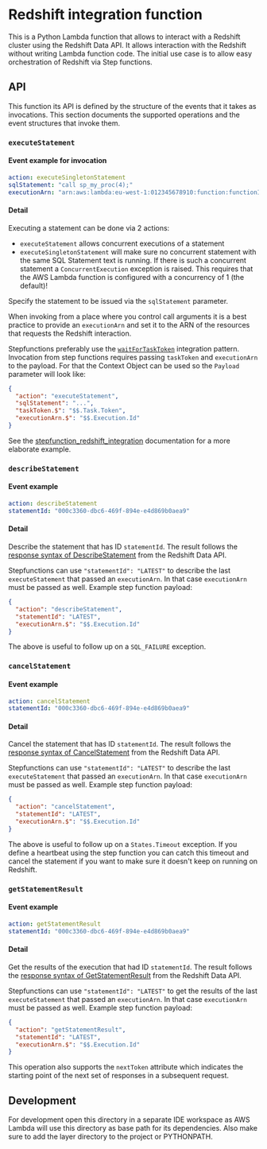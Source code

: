 # Redshift integration function
This is a Python Lambda function that allows to interact with a Redshift cluster using the Redshift Data API. It allows
interaction with the Redshift without writing Lambda function code. The initial use case is to allow easy orchestration
of Redshift via Step functions.

## API
This function its API is defined by the structure of the events that it takes as invocations. This section documents the
supported operations and the event structures that invoke them.

### `executeStatement`

#### Event example for invocation
```yaml
action: executeSingletonStatement
sqlStatement: "call sp_my_proc(4);"
executionArn: "arn:aws:lambda:eu-west-1:012345678910:function:functionInteractingWithRS"
```

#### Detail

Executing a statement can be done via 2 actions: 
 - `executeStatement` allows concurrent executions of a statement 
 - `executeSingletonStatement` will make sure no concurrent statement with the same SQL Statement text is running. If
    there is such a concurrent statement a `ConcurrentExecution` exception is raised. This requires that the AWS Lambda 
    function is configured with a concurrency of 1 (the default)!
   
Specify the statement to be issued via the `sqlStatement` parameter.

When invoking from a place where you control call arguments it is a best practice to provide an `executionArn` and set
it to the ARN of the resources that requests the Redshift interaction. 

Stepfunctions preferably use the [`waitForTaskToken`](https://docs.aws.amazon.com/step-functions/latest/dg/connect-to-resource.html#connect-wait-token)
integration pattern. Invocation from step functions requires passing `taskToken` and `executionArn` to the payload. For
that the Context Object can be used so the `Payload` parameter will look like:
```json
{
  "action": "executeStatement",
  "sqlStatement": "...",
  "taskToken.$": "$$.Task.Token",
  "executionArn.$": "$$.Execution.Id"  
}
```
See the [stepfunction_redshift_integration](/docs/stepfunction_redshift_integration.md) documentation for a more 
elaborate example.

### `describeStatement`

#### Event example
```yaml
action: describeStatement
statementId: "000c3360-dbc6-469f-894e-e4d869b0aea9"
```

#### Detail

Describe the statement that has ID `statementId`.  The result follows the [response syntax of DescribeStatement](
https://docs.aws.amazon.com/redshift-data/latest/APIReference/API_DescribeStatement.html#API_DescribeStatement_ResponseSyntax)
 from the Redshift Data API.

Stepfunctions can use `"statementId": "LATEST"` to describe the last `executeStatement` that passed an `executionArn`.
In that case `executionArn` must be passed as well. Example step function payload:
```json
{
  "action": "describeStatement",
  "statementId": "LATEST",
  "executionArn.$": "$$.Execution.Id"
}
```
The above is useful to follow up on a `SQL_FAILURE` exception.


### `cancelStatement`

#### Event example
```yaml
action: cancelStatement
statementId: "000c3360-dbc6-469f-894e-e4d869b0aea9"
```

#### Detail

Cancel the statement that has ID `statementId`.  The result follows the [response syntax of CancelStatement](
https://docs.aws.amazon.com/redshift-data/latest/APIReference/API_CancelStatement.html#API_CancelStatement_ResponseElements)
from the Redshift Data API.

Stepfunctions can use `"statementId": "LATEST"` to describe the last `executeStatement` that passed an `executionArn`.
In that case `executionArn` must be passed as well. Example step function payload:
```json
{
  "action": "cancelStatement",
  "statementId": "LATEST",
  "executionArn.$": "$$.Execution.Id"
}
```
The above is useful to follow up on a `States.Timeout` exception. If you define a heartbeat using the step function you
can catch this timeout and cancel the statement if you want to make sure it doesn't keep on running on Redshift.

### `getStatementResult`

#### Event example
```yaml
action: getStatementResult
statementId: "000c3360-dbc6-469f-894e-e4d869b0aea9"
```

#### Detail

Get the results of the execution that had ID `statementId`.  The result follows the 
[response syntax of GetStatementResult](https://docs.aws.amazon.com/redshift-data/latest/APIReference/API_GetStatementResult.html#API_GetStatementResult_ResponseElements)
from the Redshift Data API.

Stepfunctions can use `"statementId": "LATEST"` to get the results of the last `executeStatement` that passed an 
`executionArn`. In that case `executionArn` must be passed as well. Example step function payload:
```json
{
  "action": "getStatementResult",
  "statementId": "LATEST",
  "executionArn.$": "$$.Execution.Id"
}
```

This operation also supports the `nextToken` attribute which indicates the starting point of the next set of responses
in a subsequent request.

## Development
For development open this directory in a separate IDE workspace as AWS Lambda will use this directory as base path for
its dependencies. Also make sure to add the layer directory to the project or PYTHONPATH.